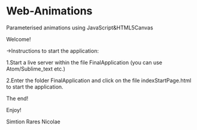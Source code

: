 # Web-Animations
Parameterised animations using JavaScript&amp;HTML5Canvas

Welcome!

->Instructions to start the application:

1.Start a live server within the file FinalApplication (you can use Atom/Sublime_text etc.)

2.Enter the folder FinalApplication and click on the file indexStartPage.html to start the application.


The end!

Enjoy!

Simtion Rares Nicolae
